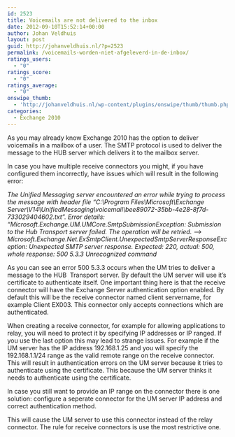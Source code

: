 ```yaml
---
id: 2523
title: Voicemails are not delivered to the inbox
date: 2012-09-10T15:52:14+00:00
author: Johan Veldhuis
layout: post
guid: http://johanveldhuis.nl/?p=2523
permalink: /voicemails-worden-niet-afgeleverd-in-de-inbox/
ratings_users:
  - "0"
ratings_score:
  - "0"
ratings_average:
  - "0"
onswipe_thumb:
  - 'http://johanveldhuis.nl/wp-content/plugins/onswipe/thumb/thumb.php?src=http://johanveldhuis.nl/wp-content/plugins/sociable-zyblog-edition/images/digg.png&amp;w=600&amp;h=800&amp;zc=1&amp;q=75&amp;f=0'
categories:
  - Exchange 2010
---
```

As you may already know Exchange 2010 has the option to deliver voicemails in a mailbox of a user. The SMTP protocol is used to deliver the message to the HUB server which delivers it to the mailbox server.

In case you have multiple receive connectors you might, if you have configured them incorrectly, have issues which will result in the following error:

_The Unified Messaging server encountered an error while trying to process the message with header file &#8220;C:\Program Files\Microsoft\Exchange Server\V14\UnifiedMessaging\voicemail\bee89072-35bb-4e28-8f7d-733029404602.txt&#8221;. Error details: &#8220;Microsoft.Exchange.UM.UMCore.SmtpSubmissionException: Submission to the Hub Transport server failed. The operation will be retried. &#8212;> Microsoft.Exchange.Net.ExSmtpClient.UnexpectedSmtpServerResponseException: Unexpected SMTP server response. Expected: 220, actual: 500, whole response: 500 5.3.3 Unrecognized command_

As you can see an error 500 5.3.3 occurs when the UM tries to deliver a message to the HUB  Transport server. By default the UM server will use it&#8217;s certificate to authenticate itself. One important thing here is that the receive connector will have the Exchange Server authentication option enabled. By default this will be the receive connector named client servername, for example Client EX003. This connector only accepts connections which are authenticated.

When creating a receive connector, for example for allowing applications to relay, you will need to protect it by specifying IP addresses or IP ranged. If you use the last option this may lead to strange issues. For example if the UM server has the IP address 192.168.1.25 and you will specify the 192.168.1.1/24 range as the valid remote range on the receive connector. This will result in authentication errors on the UM server because it tries to authenticate using the certificate. This because the UM server thinks it needs to authenticate using the certificate.

In case you still want to provide an IP range on the connector there is one solution: configure a seperate connector for the UM server IP address and correct authentication method.

This will cause the UM server to use this connector instead of the relay connector. The rule for receive connectors is use the most restrictive one.